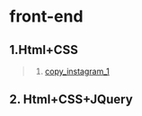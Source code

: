 # front-end
## 1.Html+CSS  
> 1. [copy_instagram_1](https://mmdk77.github.io/Html_Practice/180511/header_180511.html)  

## 2. Html+CSS+JQuery

